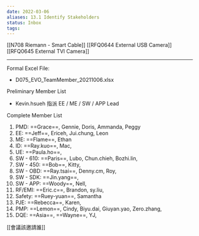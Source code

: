 ```yaml
---
date: 2022-03-06
aliases: 13.1 Identify Stakeholders
status: Inbox
tags:
---
```


[[N708 Riemann - Smart Cable]]
[[RFQ0644 External USB Camera]]
[[RFQ0645 External TVI Camera]]

---

Formal Excel File: 
- D075_EVO_TeamMember_20211006.xlsx

Preliminary Member List
- Kevin.hsueh 指派 EE / ME / SW / APP Lead

Complete Member List
1. PMD: ==Grace==, Gennie, Doris, Ammanda, Peggy
2. EE: ==Jeff==, Ericeh, Jui.chung, Leon
3. ME: ==Flame==, Ethan
4. ID: ==Ray.kuo==, Mac, 
5. UE: ==Paula.ho==, 
6. SW - 610: ==Paris==, Lubo, Chun.chieh, Bozhi.lin, 
7. SW - 450: ==Bob==, Kitty, 
8. SW - OBD: ==Ray.tsai==, Denny.cm, Roy, 
9. SW - SDK: ==Jin.yang==, 
10. SW - APP: ==Woody==, Nell, 
11. RF/EMI: ==Eric.c==, Brandon, sy.liu, 
12. Safety: ==Ruey-yuan==, Samantha
13. PJE: ==Rebecca==, Karen,
14. PMP: ==Lemon==, Cindy, Biyu.dai, Giuyan.yao, Zero.zhang, 
15. DQE: ==Asia==, ==Wayne==, YJ, 

[[會議該邀請誰]]
